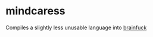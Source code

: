 # mindcaress
Compiles a slightly less unusable language into [brainfuck](https://en.wikipedia.org/wiki/Brainfuck)
